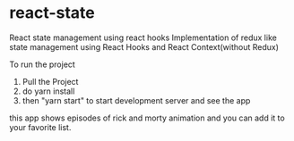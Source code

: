 # react-state
React state management using react hooks
Implementation of redux like state management using React Hooks and React Context(without Redux)

To run the project

1. Pull the Project
2. do yarn install 
3. then "yarn start" to start development server and see the app

this app shows episodes of rick and morty animation and you can add it to your favorite list.

